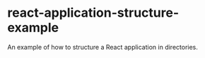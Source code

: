 # react-application-structure-example

An example of how to structure a React application in directories.
